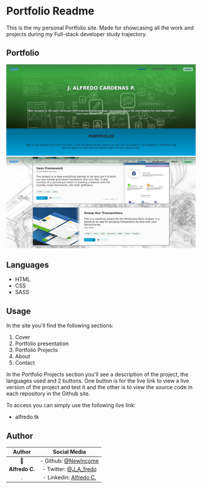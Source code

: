 # Portfolio Readme

This is the my personal Portfolio site. Made for showcasing all the work and projects during my Full-stack developer study trajectory.

## Portfolio
![image01](./images/Portfolio-01.png)
![image01](./images/Portfolio-02.png)

## Languages
- HTML
- CSS
- SASS

## Usage
In the site you'll find the following sections:
1. Cover
2. Portfolio presentation
3. Portfolio Projects
4. About
5. Contact

In the Portfolio Projects section you'll see a description of the project, the languages used and 2 buttons. One button is for the live link to view a live version of the project and test it and the other is to view the source code in each repository in the Github site.

To access you can simply use the following live link:
- alfredo.tk

## Author
Author | Social Media
:--------------:|:------------:
👤 | - Github: [@NewIncome](https://github.com/NewIncome)
**Alfredo C.** | - Twitter: [@J_A_fredo](https://twitter.com/J_A_fredo)
. | - Linkedin: [Alfredo C.](https://www.linkedin.com/in/alfredo-cardenas-62b021183 )